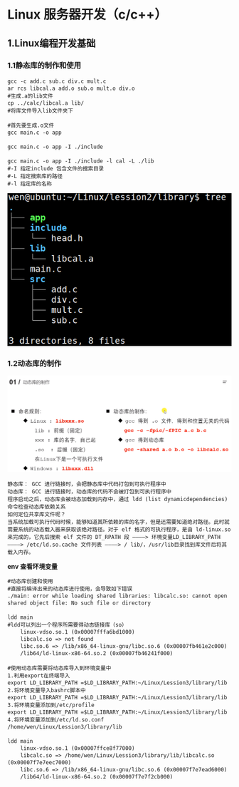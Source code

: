 # Linux 服务器开发（c/c++）

## 1.Linux编程开发基础

### 1.1静态库的制作和使用

```shell
gcc -c add.c sub.c div.c mult.c
ar rcs libcal.a add.o sub.o mult.o div.o
#生成.a的lib文件
cp ../calc/libcal.a lib/
#将库文件导入lib文件夹下

#首先要生成.o文件
gcc main.c -o app

gcc main.c -o app -I ./include

gcc main.c -o app -I ./include -l cal -L ./lib
#-I 指定include 包含文件的搜索目录
#-L 指定搜索库的路径
#-l 指定库的名称
```

![image-20210316110232199](https://raw.githubusercontent.com/wenchenwan/CloudPic/master/img/image-20210316110232199.png)

### 1.2动态库的制作

![image-20210316112939597](https://raw.githubusercontent.com/wenchenwan/CloudPic/master/img/image-20210316112939597.png)

```
静态库： GCC 进行链接时，会把静态库中代码打包到可执行程序中
动态库： GCC 进行链接时，动态库的代码不会被打包到可执行程序中
程序启动之后，动态库会被动态加载到内存中，通过 ldd (list dynamicdependencies)命令检查动态库依赖关系
如何定位共享库文件呢？
当系统加载可执行代码时候，能够知道其所依赖的库的名字，但是还需要知道绝对路径。此时就需要系统的动态载入器来获取该绝对路径。对于 elf 格式的可执行程序，是由 ld-linux.so 来完成的，它先后搜索 elf 文件的 DT_RPATH 段 ————> 环境变量LD_LIBRARY_PATH ————> /etc/ld.so.cache 文件列表 ————> / lib/，/usr/lib目录找到库文件后将其载入内存。
```

**env 查看环境变量**

```shell
#动态库创建和使用
#直接将编译出来的动态库进行使用，会导致如下错误
./main: error while loading shared libraries: libcalc.so: cannot open shared object file: No such file or directory

ldd main
#ldd可以列出一个程序所需要得动态链接库（so）
	linux-vdso.so.1 (0x00007fffa6bd1000)
	libcalc.so => not found
	libc.so.6 => /lib/x86_64-linux-gnu/libc.so.6 (0x00007fb461e2c000)
	/lib64/ld-linux-x86-64.so.2 (0x00007fb46241f000)
	
#使用动态库需要将动态库导入到环境变量中
1.利用export在终端导入
export LD_LIBRARY_PATH =$LD_LIBRARY_PATH:~/Linux/Lession3/library/lib
2.将环境变量导入bashrc脚本中
export LD_LIBRARY_PATH =$LD_LIBRARY_PATH:~/Linux/Lession3/library/lib
3.将环境变量添加到/etc/profile
export LD_LIBRARY_PATH =$LD_LIBRARY_PATH:~/Linux/Lession3/library/lib
4.将环境变量添加到/etc/ld.so.conf
/home/wen/Linux/Lession3/library/lib

ldd main
	linux-vdso.so.1 (0x00007ffce8f77000)
	libcalc.so => /home/wen/Linux/Lession3/library/lib/libcalc.so (0x00007f7e7eec7000)
	libc.so.6 => /lib/x86_64-linux-gnu/libc.so.6 (0x00007f7e7ead6000)
	/lib64/ld-linux-x86-64.so.2 (0x00007f7e7f2cb000)
```

